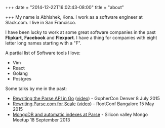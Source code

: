 +++
date = "2014-12-22T16:02:43-08:00"
title = "about"

+++
My name is Abhishek, Kona. I work as a software engineer at Slack.com. I live
in San Francisco.


I have been lucky to work at some great software companies
in the past **Flipkart**, **Facebook** and **Flexport**. I have a thing for
companies with eight letter long names starting with a "F".


A partial list of Software tools I love:

* Vim
* React
* Golang
* Postgres

Some talks by me in the past:


* [Rewriting the Parse API in Go](https://speakerdeck.com/sheki/rewriting-the-parse-api-in-go) ([video](https://www.youtube.com/watch?v=_f9LS-OWfeA)) - GopherCon Denver 8 July 2015
* [Rewriting Parse.com for Scale](https://speakerdeck.com/sheki/rewriting-parse-dot-com) ([video](https://www.youtube.com/watch?v=YXAwSHYdOqc)) - RootConf Bangalore 15 May 2015
* [MongoDB and automatic indexes at Parse](https://speakerdeck.com/sheki/dynamic-indexing-at-parse) - Silicon valley Mongo Meetup 18 September 2013
